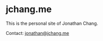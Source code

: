 jchang.me
=========================

This is the personal site of Jonathan Chang.

Contact: jonathan@jchang.me

